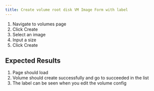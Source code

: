 ```yaml
---
title: Create volume root disk VM Image Form with label
---
```

1. Navigate to volumes page
1. Click Create
1. Select an image
1. Input a size
1. Click Create

## Expected Results
1. Page should load
1. Volume should create successfully and go to succeeded in the list
1. The label can be seen when you edit the volume config